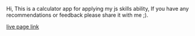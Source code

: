 Hi, This is a calculator app for applying my js skills ability, If you have any recommendations or feedback please share it with me ;).


[live page link]()